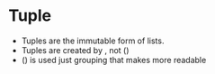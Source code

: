 # Tuple

- Tuples are the immutable form of lists.
- Tuples are created by , not ()
- () is used just grouping that makes more readable
